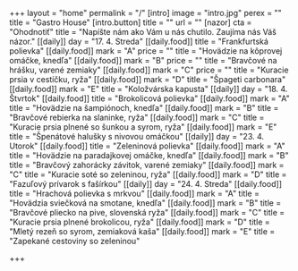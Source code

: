 +++
layout = "home"
permalink = "/"
[intro]
image = "intro.jpg"
perex = ""
title = "Gastro House"
[intro.button]
title = ""
url = ""
[nazor]
cta = "Ohodnotiť"
title = "Napíšte nám ako Vám u nás chutilo. Zaujíma nás Váš názor."
[[daily]]
day = "17. 4. Streda"
[[daily.food]]
title = "Frankfurtská polievka"
[[daily.food]]
mark = "A"
price = ""
title = "Hovädzie na kôprovej omáčke, knedľa"
[[daily.food]]
mark = "B"
price = ""
title = "Bravčové na hrášku, varené zemiaky"
[[daily.food]]
mark = "C"
price = ""
title = "Kuracie prsia v cestíčku, ryža"
[[daily.food]]
mark = "D"
title = "Špageti carbonara"
[[daily.food]]
mark = "E"
title = "Koložvárska kapusta"
[[daily]]
day = "18. 4. Štvrtok"
[[daily.food]]
title = "Brokolicová polievka"
[[daily.food]]
mark = "A"
title = "Hovädzie na šampiónoch, knedľa"
[[daily.food]]
mark = "B"
title = "Bravčové rebierka na slaninke, ryža"
[[daily.food]]
mark = "C"
title = "Kuracie prsia plnené so šunkou a syrom, ryža"
[[daily.food]]
mark = "E"
title = "Špenátové halušky s nivovou omáčkou"
[[daily]]
day = "23. 4. Utorok"
[[daily.food]]
title = "Zeleninová polievka"
[[daily.food]]
mark = "A"
title = "Hovädzie na paradajkovej omáčke, knedľa"
[[daily.food]]
mark = "B"
title = "Bravčový zahorácky závitok, varené zemiaky"
[[daily.food]]
mark = "C"
title = "Kuracie soté so zeleninou, ryža"
[[daily.food]]
mark = "D"
title = "Fazuľový prívarok s fašírkou"
[[daily]]
day = "24. 4. Streda"
[[daily.food]]
title = "Hrachová polievka s mrkvou"
[[daily.food]]
mark = "A"
title = "Hovädzia sviečková na smotane, knedľa"
[[daily.food]]
mark = "B"
title = "Bravčové pliecko na pive, slovenská ryža"
[[daily.food]]
mark = "C"
title = "Kuracie prsia plnené brokolicou, ryža"
[[daily.food]]
mark = "D"
title = "Mletý rezeň so syrom, zemiaková kaša"
[[daily.food]]
mark = "E"
title = "Zapekané cestoviny so zeleninou"

+++
